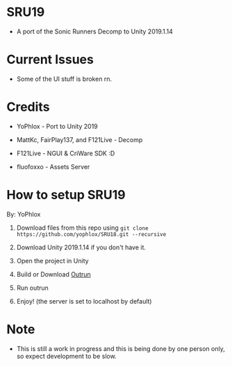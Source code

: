 # SRU19

* A port of the Sonic Runners Decomp to Unity 2019.1.14

# Current Issues

* Some of the UI stuff is broken rn.

# Credits

* YoPhlox - Port to Unity 2019

* MattKc, FairPlay137, and F121Live - Decomp

* F121Live - NGUI & CriWare SDK :D

* fluofoxxo - Assets Server

# How to setup SRU19

By: YoPhlox

1. Download files from this repo using
`git clone https://github.com/yophlox/SRU18.git --recursive`

2. Download Unity 2019.1.14 if you don't have it.

3. Open the project in Unity

4. Build or Download [Outrun](https://github.com/fluofoxxo/outrun)
    
5. Run outrun

6. Enjoy! (the server is set to localhost by default)

# Note

* This is still a work in progress and this is being done by one person only, so expect development to be slow.